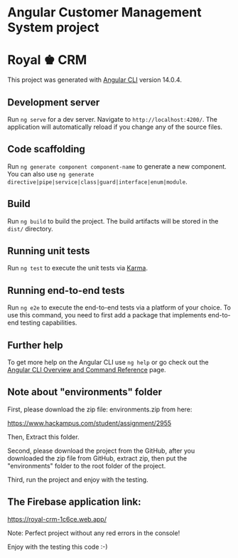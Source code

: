 # Angular Customer Management System project
# Royal ♚ CRM

This project was generated with [Angular CLI](https://github.com/angular/angular-cli) version 14.0.4.

## Development server

Run `ng serve` for a dev server. Navigate to `http://localhost:4200/`. The application will automatically reload if you change any of the source files.

## Code scaffolding

Run `ng generate component component-name` to generate a new component. You can also use `ng generate directive|pipe|service|class|guard|interface|enum|module`.

## Build

Run `ng build` to build the project. The build artifacts will be stored in the `dist/` directory.

## Running unit tests

Run `ng test` to execute the unit tests via [Karma](https://karma-runner.github.io).

## Running end-to-end tests

Run `ng e2e` to execute the end-to-end tests via a platform of your choice. To use this command, you need to first add a package that implements end-to-end testing capabilities.

## Further help

To get more help on the Angular CLI use `ng help` or go check out the [Angular CLI Overview and Command Reference](https://angular.io/cli) page.

## Note about "environments" folder

First, please download the zip file: environments.zip from here:

https://www.hackampus.com/student/assignment/2955

Then, Extract this folder.

Second, please download the project from the GitHub, after you downloaded the zip file from GitHub, extract zip, then put the "environments" folder to the root folder of the project.

Third, run the project and enjoy with the testing.

## The Firebase application link:

https://royal-crm-1c6ce.web.app/

Note: Perfect project without any red errors in the console!

Enjoy with the testing this code :-)
